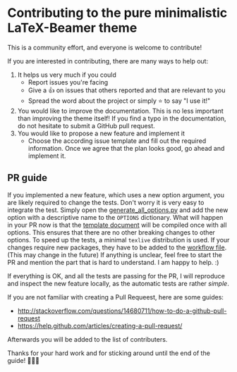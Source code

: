 # Contributing to the pure minimalistic LaTeX-Beamer theme
This is a community effort, and everyone is welcome to contribute!

If you are interested in contributing, there are many ways to help out:
1. It helps us very much if you could
   - Report issues you're facing
   - Give a :+1: on issues that others reported and that are relevant to you
   - Spread the word about the project or simply :star: to say "I use it!"
2. You would like to improve the documentation. This is no less important than improving the theme itself!
If you find a typo in the documentation, do not hesitate to submit a GitHub pull request.
3. You would like to propose a new feature and implement it
   - Choose the according issue template and fill out the required information. Once we agree that the plan looks good,
   go ahead and implement it.

## PR guide
If you implemented a new feature, which uses a new option argument, you are likely required to change the tests.
Don't worry it is very easy to integrate the test. Simply open the [generate_all_options.py](tests/generate_all_options.py) and
add the new option with a descriptive name to the `OPTIONS` dictionary. What will happen in your PR now is that the 
[template document](tests/template.tex) will be compiled once with all options. This ensures that there are no other
breaking changes to other options. To speed up the tests, a minimal `texlive` distribution is used. If your changes
require new packages, they have to be added to the [workflow file](.github/workflows/main.yml).
(This may change in the future)
If anything is unclear, feel free to start the PR and mention the part that is hard to understand. I am happy to help. :)

If everything is OK, and all the tests are passing for the PR, I will reproduce and inspect the new feature locally,
as the automatic tests are rather *simple*. 

If you are not familiar with creating a Pull Requeest, here are some guides:
- http://stackoverflow.com/questions/14680711/how-to-do-a-github-pull-request
- https://help.github.com/articles/creating-a-pull-request/

Afterwards you will be added to the list of contributers.

Thanks for your hard work and for sticking around until the end of the guide! :tada::tada::tada: